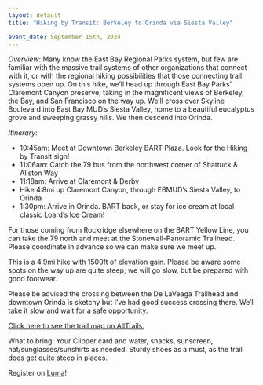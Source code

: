```yaml
---
layout: default
title: "Hiking by Transit: Berkeley to Orinda via Siesta Valley"

event_date: September 15th, 2024
---
```


*Overview*: Many know the East Bay Regional Parks system, but few are familiar with the massive trail systems of other organizations that connect with it, or with the regional hiking possibilities that those connecting trail systems open up. On this hike, we’ll head up through East Bay Parks’ Claremont Canyon preserve, taking in the magnificent views of Berkeley, the Bay, and San Francisco on the way up. We’ll cross over Skyline Boulevard into East Bay MUD’s Siesta Valley, home to a beautiful eucalyptus grove and sweeping grassy hills. We then descend into Orinda.

*​Itinerary*:
* ​10:45am: Meet at Downtown Berkeley BART Plaza. Look for the Hiking by Transit sign!
* ​11:06am: Catch the 79 bus from the northwest corner of Shattuck & Allston Way
* ​11:18am: Arrive at Claremont & Derby
* ​Hike 4.8mi up Claremont Canyon, through EBMUD’s Siesta Valley, to Orinda
* ​1:30pm: Arrive in Orinda. BART back, or stay for ice cream at local classic Loard’s Ice Cream!

​For those coming from Rockridge elsewhere on the BART Yellow Line, you can take the 79 north and meet at the Stonewall-Panoramic Trailhead. Please coordinate in advance so we can make sure we meet up.

​This is a 4.9mi hike with 1500ft of elevation gain. Please be aware some spots on the way up are quite steep; we will go slow, but be prepared with good footwear.

​Please be advised the crossing between the De LaVeaga Trailhead and downtown Orinda is sketchy but I’ve had good success crossing there. We’ll take it slow and wait for a safe opportunity.

[​Click here to see the trail map on AllTrails.](https://www.alltrails.com/explore/map/berkeley-to-orinda-direct-828c393)

​What to bring: Your Clipper card and water, snacks, sunscreen, hat/sunglasses/sunshirts as needed. Sturdy shoes as a must, as the trail does get quite steep in places.

Register on [Luma](https://lu.ma/wma2yz3g)!